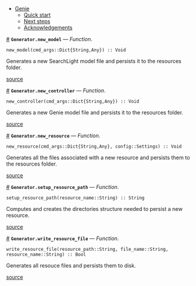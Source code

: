 

- [Genie](index.md#Genie-1)
    - [Quick start](index.md#Quick-start-1)
    - [Next steps](index.md#Next-steps-1)
    - [Acknowledgements](index.md#Acknowledgements-1)

<a id='Generator.new_model' href='#Generator.new_model'>#</a>
**`Generator.new_model`** &mdash; *Function*.



```
new_model(cmd_args::Dict{String,Any}) :: Void
```

Generates a new SearchLight model file and persists it to the resources folder.


<a target='_blank' href='https://github.com/essenciary/Genie.jl/tree/bbc5671fb81149c8da565a16ed27d1cf7fd2ccfc/src/Generator.jl#L9-L13' class='documenter-source'>source</a><br>

<a id='Generator.new_controller' href='#Generator.new_controller'>#</a>
**`Generator.new_controller`** &mdash; *Function*.



```
new_controller(cmd_args::Dict{String,Any}) :: Void
```

Generates a new Genie model file and persists it to the resources folder.


<a target='_blank' href='https://github.com/essenciary/Genie.jl/tree/bbc5671fb81149c8da565a16ed27d1cf7fd2ccfc/src/Generator.jl#L28-L32' class='documenter-source'>source</a><br>

<a id='Generator.new_resource' href='#Generator.new_resource'>#</a>
**`Generator.new_resource`** &mdash; *Function*.



```
new_resource(cmd_args::Dict{String,Any}, config::Settings) :: Void
```

Generates all the files associated with a new resource and persists them to the resources folder.


<a target='_blank' href='https://github.com/essenciary/Genie.jl/tree/bbc5671fb81149c8da565a16ed27d1cf7fd2ccfc/src/Generator.jl#L66-L70' class='documenter-source'>source</a><br>

<a id='Generator.setup_resource_path' href='#Generator.setup_resource_path'>#</a>
**`Generator.setup_resource_path`** &mdash; *Function*.



```
setup_resource_path(resource_name::String) :: String
```

Computes and creates the directories structure needed to persist a new resource.


<a target='_blank' href='https://github.com/essenciary/Genie.jl/tree/bbc5671fb81149c8da565a16ed27d1cf7fd2ccfc/src/Generator.jl#L102-L106' class='documenter-source'>source</a><br>

<a id='Generator.write_resource_file' href='#Generator.write_resource_file'>#</a>
**`Generator.write_resource_file`** &mdash; *Function*.



```
write_resource_file(resource_path::String, file_name::String, resource_name::String) :: Bool
```

Generates all resouce files and persists them to disk.


<a target='_blank' href='https://github.com/essenciary/Genie.jl/tree/bbc5671fb81149c8da565a16ed27d1cf7fd2ccfc/src/Generator.jl#L119-L123' class='documenter-source'>source</a><br>

